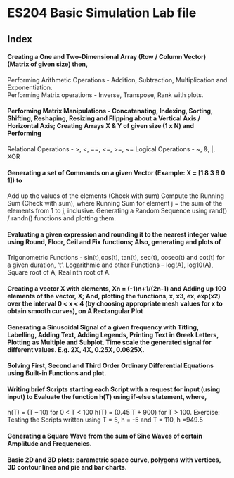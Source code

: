 # ES204 Basic Simulation Lab file

## Index
#### Creating a One and Two-Dimensional Array (Row / Column Vector) (Matrix of given size) then, 
Performing Arithmetic Operations - Addition, Subtraction, Multiplication and Exponentiation.  
Performing Matrix operations - Inverse, Transpose, Rank with plots.

#### Performing Matrix Manipulations - Concatenating, Indexing, Sorting, Shifting, Reshaping, Resizing and Flipping about a Vertical Axis / Horizontal Axis; Creating Arrays X & Y of given size (1 x N) and Performing
Relational Operations - >, <, ==, <=, >=, ~=
Logical Operations - ~, &, |, XOR

#### Generating a set of Commands on a given Vector (Example: X = [1 8 3 9 0 1]) to
Add up the values of the elements (Check with sum)
Compute the Running Sum (Check with sum), where Running Sum for element j = the sum of the elements from 1 to j, inclusive.
Generating a Random Sequence using rand() / randn() functions and plotting them.

#### Evaluating a given expression and rounding it to the nearest integer value using Round, Floor, Ceil and Fix functions; Also, generating and plots of
Trigonometric Functions - sin(t),cos(t), tan(t), sec(t), cosec(t) and cot(t) for a given duration, ‘t’.
Logarithmic and other Functions – log(A), log10(A), Square root of A, Real nth root of A.

#### Creating a vector X with elements, Xn = (-1)n+1/(2n-1) and Adding up 100 elements of the vector, X; And, plotting the functions, x, x3, ex, exp(x2) over the interval 0 < x < 4 (by choosing appropriate mesh values for x to obtain smooth curves), on A Rectangular Plot

#### Generating a Sinusoidal Signal of a given frequency with Titling, Labelling, Adding Text, Adding Legends, Printing Text in Greek Letters, Plotting as Multiple and Subplot. Time scale the generated signal for different values. E.g. 2X, 4X, 0.25X, 0.0625X.

#### Solving First, Second and Third Order Ordinary Differential Equations using Built-in Functions and plot.

#### Writing brief Scripts starting each Script with a request for input (using input) to Evaluate the function h(T) using if-else statement, where, 
h(T) = (T – 10) for 0 < T < 100 
h(T) = (0.45 T + 900) for T > 100. 
Exercise: Testing the Scripts written using
T = 5, h = -5 and 
T = 110, h =949.5

#### Generating a Square Wave from the sum of Sine Waves of certain Amplitude and Frequencies.

#### Basic 2D and 3D plots: parametric space curve, polygons with vertices, 3D contour lines and pie and bar charts.
